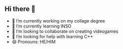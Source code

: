 ## Hi there 👋
- 🔭 I’m currently working on my collage degree
- 🌱 I’m currently learning INSO
- 👯 I’m looking to collaborate on creating videogames
- 🤔 I’m looking for help with learning C++
- 😄 Pronouns: HE/HIM

<!--
**Teoricua/Teoricua** is a ✨ _special_ ✨ repository because its `README.md` (this file) appears on your GitHub profile.- 📫 How to reach me: ...

Here are some ideas to get you started:


-->
